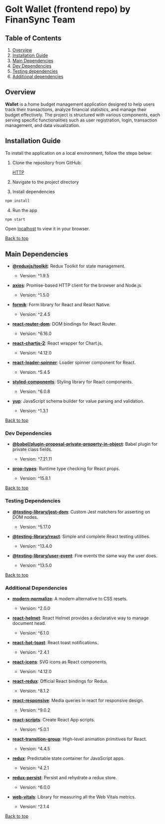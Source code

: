 # GoIt Wallet (frontend repo) by FinanSync Team

## Table of Contents

1. [Overview](#overview)
2. [Installation Guide](#installation-guide)
3. [Main Dependencies](#main-dependencies)
4. [Dev Dependencies](#dev-dependencies)
5. [Testing dependencies](#testing-dependencies)
6. [Additional dependencies](#additional-dependencies)

## Overview

**Wallet** is a home budget management application designed to help users track
their transactions, analyze financial statistics, and manage their budget
effectively. The project is structured with various components, each serving
specific functionalities such as user registration, login, transaction
management, and data visualization.

## Installation Guide

To install the application on a local environment, follow the steps below:

1. Clone the repository from GitHub:

   [HTTP](https://github.com/Piotrek92PL/GoIT-Wallet-Frontend)

2. Navigate to the project directory
3. Install dependencies

```bash
npm install

```

4. Run the app

```bash
npm start

```

Open [localhost](#http://localhost:3000) to view it in your browser.

[Back to top](#table-of-contents)

## Main Dependencies

- **[@reduxjs/toolkit](https://redux-toolkit.js.org/)**: Redux Toolkit for state
  management.

  - Version: ^1.9.5

- **[axios](https://axios-http.com/)**: Promise-based HTTP client for the
  browser and Node.js.

  - Version: ^1.5.0

- **[formik](https://formik.org/)**: Form library for React and React Native.

  - Version: ^2.4.5

- **[react-router-dom](https://reactrouter.com/)**: DOM bindings for React
  Router.

  - Version: ^6.16.0

- **[react-chartjs-2](https://www.npmjs.com/package/react-chartjs-2)**: React
  wrapper for Chart.js.

  - Version: ^4.12.0

- **[react-loader-spinner](https://www.npmjs.com/package/react-loader-spinner)**:
  Loader spinner component for React.

  - Version: ^5.4.5

- **[styled-components](https://styled-components.com/)**: Styling library for
  React components.

  - Version: ^6.0.8

- **[yup](https://github.com/jquense/yup)**: JavaScript schema builder for value
  parsing and validation.
  - Version: ^1.3.1

[Back to top](#table-of-contents)

### Dev Dependencies

- **[@babel/plugin-proposal-private-property-in-object](https://www.npmjs.com/package/@babel/plugin-proposal-private-property-in-object)**:
  Babel plugin for private class fields.

  - Version: ^7.21.11

- **[prop-types](https://www.npmjs.com/package/prop-types)**: Runtime type
  checking for React props.
  - Version: ^15.8.1

[Back to top](#table-of-contents)

### Testing Dependencies

- **[@testing-library/jest-dom](https://www.npmjs.com/package/@testing-library/jest-dom)**:
  Custom Jest matchers for asserting on DOM nodes.

  - Version: ^5.17.0

- **[@testing-library/react](https://www.npmjs.com/package/@testing-library/react)**:
  Simple and complete React testing utilities.

  - Version: ^13.4.0

- **[@testing-library/user-event](https://www.npmjs.com/package/@testing-library/user-event)**:
  Fire events the same way the user does.
  - Version: ^13.5.0

[Back to top](#table-of-contents)

### Additional Dependencies

- **[modern-normalize](https://www.npmjs.com/package/modern-normalize)**: A
  modern alternative to CSS resets.

  - Version: ^2.0.0

- **[react-helmet](https://www.npmjs.com/package/react-helmet)**: React Helmet
  provides a declarative way to manage document head.

  - Version: ^6.1.0

- **[react-hot-toast](https://www.npmjs.com/package/react-hot-toast)**: React
  toast notifications.

  - Version: ^2.4.1

- **[react-icons](https://www.npmjs.com/package/react-icons)**: SVG icons as
  React components.

  - Version: ^4.12.0

- **[react-redux](https://www.npmjs.com/package/react-redux)**: Official React
  bindings for Redux.

  - Version: ^8.1.2

- **[react-responsive](https://www.npmjs.com/package/react-responsive)**: Media
  queries in react for responsive design.

  - Version: ^9.0.2

- **[react-scripts](https://www.npmjs.com/package/react-scripts)**: Create React
  App scripts.

  - Version: ^5.0.1

- **[react-transition-group](https://www.npmjs.com/package/react-transition-group)**:
  High-level animation primitives for React.

  - Version: ^4.4.5

- **[redux](https://www.npmjs.com/package/redux)**: Predictable state container
  for JavaScript apps.

  - Version: ^4.2.1

- **[redux-persist](https://www.npmjs.com/package/redux-persist)**: Persist and
  rehydrate a redux store.

  - Version: ^6.0.0

- **[web-vitals](https://www.npmjs.com/package/web-vitals)**: Library for
  measuring all the Web Vitals metrics.
  - Version: ^2.1.4

[Back to top](#table-of-contents)
